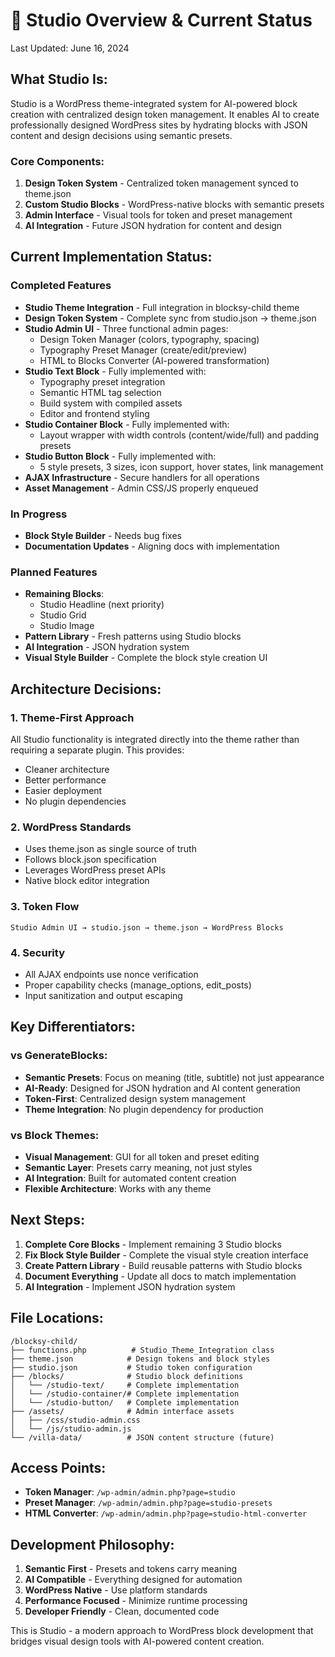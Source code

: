 # 🎯 Studio Overview & Current Status

Last Updated: June 16, 2024

## **What Studio Is:**

Studio is a WordPress theme-integrated system for AI-powered block creation with centralized design token management. It enables AI to create professionally designed WordPress sites by hydrating blocks with JSON content and design decisions using semantic presets.

### Core Components:
1. **Design Token System** - Centralized token management synced to theme.json
2. **Custom Studio Blocks** - WordPress-native blocks with semantic presets
3. **Admin Interface** - Visual tools for token and preset management
4. **AI Integration** - Future JSON hydration for content and design

## **Current Implementation Status:**

### **Completed Features**
- **Studio Theme Integration** - Full integration in blocksy-child theme
- **Design Token System** - Complete sync from studio.json → theme.json
- **Studio Admin UI** - Three functional admin pages:
  - Design Token Manager (colors, typography, spacing)
  - Typography Preset Manager (create/edit/preview)
  - HTML to Blocks Converter (AI-powered transformation)
- **Studio Text Block** - Fully implemented with:
  - Typography preset integration
  - Semantic HTML tag selection
  - Build system with compiled assets
  - Editor and frontend styling
- **Studio Container Block** - Fully implemented with:
  - Layout wrapper with width controls (content/wide/full) and padding presets
- **Studio Button Block** - Fully implemented with:
  - 5 style presets, 3 sizes, icon support, hover states, link management
- **AJAX Infrastructure** - Secure handlers for all operations
- **Asset Management** - Admin CSS/JS properly enqueued

### **In Progress**
- **Block Style Builder** - Needs bug fixes
- **Documentation Updates** - Aligning docs with implementation

### **Planned Features**
- **Remaining Blocks**:
  - Studio Headline (next priority)
  - Studio Grid
  - Studio Image
- **Pattern Library** - Fresh patterns using Studio blocks
- **AI Integration** - JSON hydration system
- **Visual Style Builder** - Complete the block style creation UI

## **Architecture Decisions:**

### 1. **Theme-First Approach**
All Studio functionality is integrated directly into the theme rather than requiring a separate plugin. This provides:
- Cleaner architecture
- Better performance
- Easier deployment
- No plugin dependencies

### 2. **WordPress Standards**
- Uses theme.json as single source of truth
- Follows block.json specification
- Leverages WordPress preset APIs
- Native block editor integration

### 3. **Token Flow**
```
Studio Admin UI → studio.json → theme.json → WordPress Blocks
```

### 4. **Security**
- All AJAX endpoints use nonce verification
- Proper capability checks (manage_options, edit_posts)
- Input sanitization and output escaping

## **Key Differentiators:**

### vs GenerateBlocks:
- **Semantic Presets**: Focus on meaning (title, subtitle) not just appearance
- **AI-Ready**: Designed for JSON hydration and AI content generation
- **Token-First**: Centralized design system management
- **Theme Integration**: No plugin dependency for production

### vs Block Themes:
- **Visual Management**: GUI for all token and preset editing
- **Semantic Layer**: Presets carry meaning, not just styles
- **AI Integration**: Built for automated content creation
- **Flexible Architecture**: Works with any theme

## **Next Steps:**

1. **Complete Core Blocks** - Implement remaining 3 Studio blocks
2. **Fix Block Style Builder** - Complete the visual style creation interface
3. **Create Pattern Library** - Build reusable patterns with Studio blocks
4. **Document Everything** - Update all docs to match implementation
5. **AI Integration** - Implement JSON hydration system

## **File Locations:**

```
/blocksy-child/
├── functions.php          # Studio_Theme_Integration class
├── theme.json            # Design tokens and block styles
├── studio.json           # Studio token configuration
├── /blocks/              # Studio block definitions
│   └── /studio-text/     # Complete implementation
│   └── /studio-container/# Complete implementation
│   └── /studio-button/   # Complete implementation
├── /assets/              # Admin interface assets
│   ├── /css/studio-admin.css
│   └── /js/studio-admin.js
└── /villa-data/          # JSON content structure (future)
```

## **Access Points:**

- **Token Manager**: `/wp-admin/admin.php?page=studio`
- **Preset Manager**: `/wp-admin/admin.php?page=studio-presets`
- **HTML Converter**: `/wp-admin/admin.php?page=studio-html-converter`

## **Development Philosophy:**

1. **Semantic First** - Presets and tokens carry meaning
2. **AI Compatible** - Everything designed for automation
3. **WordPress Native** - Use platform standards
4. **Performance Focused** - Minimize runtime processing
5. **Developer Friendly** - Clean, documented code

This is Studio - a modern approach to WordPress block development that bridges visual design tools with AI-powered content creation.
